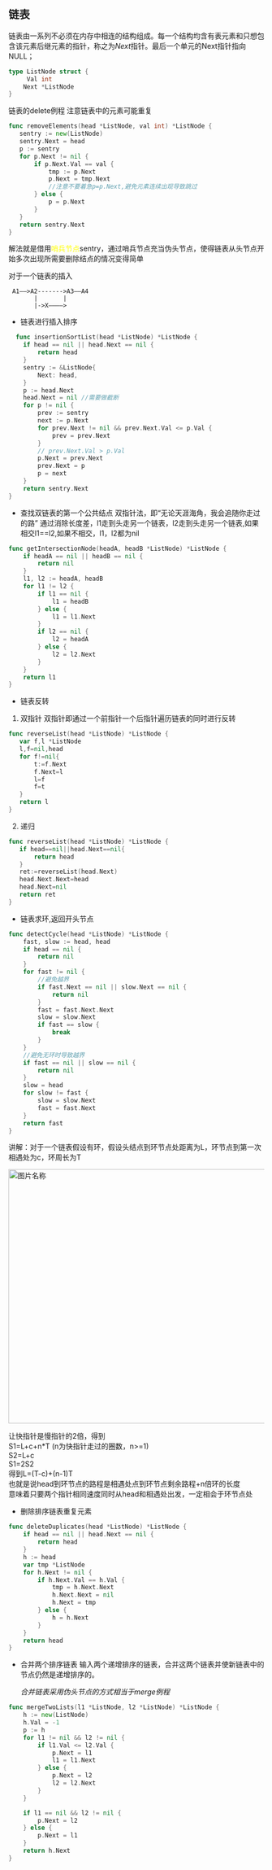 ## 链表
链表由一系列不必须在内存中相连的结构组成。每一个结构均含有表元素和只想包含该元素后继元素的指针，称之为*Next*指针。最后一个单元的Next指针指向NULL；
```go
type ListNode struct {
     Val int
    Next *ListNode
}
 ```
 链表的delete例程 注意链表中的元素可能重复
 ```go
 func removeElements(head *ListNode, val int) *ListNode {
	sentry := new(ListNode)
	sentry.Next = head
	p := sentry
	for p.Next != nil {
		if p.Next.Val == val {
			tmp := p.Next
            p.Next = tmp.Next
            //注意不要着急p=p.Next,避免元素连续出现导致跳过
		} else {
			p = p.Next
		}
	}
	return sentry.Next
}
```
解法就是借用<font color=yellow>哨兵节点</font>sentry，通过哨兵节点充当伪头节点，使得链表从头节点开始多次出现所需要删除结点的情况变得简单

对于一个链表的插入
```
 A1——>A2------->A3——A4
       |       |
       |->X————>
```
* 链表进行插入排序
```go 
  func insertionSortList(head *ListNode) *ListNode {
	if head == nil || head.Next == nil {
		return head
	}
	sentry := &ListNode{
		Next: head,
	}
	p := head.Next
	head.Next = nil //需要做截断
	for p != nil {
		prev := sentry
		next := p.Next
		for prev.Next != nil && prev.Next.Val <= p.Val {
			prev = prev.Next
		}
		// prev.Next.Val > p.Val
		p.Next = prev.Next
		prev.Next = p
		p = next
	}
	return sentry.Next
}
```
* 查找双链表的第一个公共结点
双指针法，即“无论天涯海角，我会追随你走过的路”
通过消除长度差，l1走到头走另一个链表，l2走到头走另一个链表,如果相交l1==l2,如果不相交，l1，l2都为nil
```go
func getIntersectionNode(headA, headB *ListNode) *ListNode {
	if headA == nil || headB == nil {
		return nil
	}
	l1, l2 := headA, headB
	for l1 != l2 {
		if l1 == nil {
			l1 = headB
		} else {
			l1 = l1.Next
		}
		if l2 == nil {
			l2 = headA
		} else {
			l2 = l2.Next
		}
	}
	return l1
}
```

* 链表反转
1. 双指针
   双指针即通过一个前指针一个后指针遍历链表的同时进行反转
```go
func reverseList(head *ListNode) *ListNode {
   var f,l *ListNode
   l,f=nil,head
   for f!=nil{
       t:=f.Next
       f.Next=l
       l=f
       f=t 
   }
   return l
}
```
2. 递归
```go
func reverseList(head *ListNode) *ListNode {
   if head==nil||head.Next==nil{
       return head
   }
   ret:=reverseList(head.Next)
   head.Next.Next=head
   head.Next=nil
   return ret
}
```

* 链表求环,返回开头节点
```go
func detectCycle(head *ListNode) *ListNode {
	fast, slow := head, head
	if head == nil {
		return nil
	}
	for fast != nil {
		//避免越界
		if fast.Next == nil || slow.Next == nil {
			return nil
		}
		fast = fast.Next.Next
		slow = slow.Next
		if fast == slow {
			break
		}
	}
	//避免无环时导致越界
	if fast == nil || slow == nil {
		return nil
	}
	slow = head
	for slow != fast {
		slow = slow.Next
		fast = fast.Next
	}
	return fast
}

```
讲解：对于一个链表假设有环，假设头结点到环节点处距离为L，环节点到第一次相遇处为c，环周长为T

<img src="../../views/链表求环.png" width = "700" height = "500" alt="图片名称" align=center />

让快指针是慢指针的2倍，得到  
S1=L+c+n*T (n为快指针走过的圈数，n>=1)  
S2=L+c  
S1=2S2  
得到L=(T-c)+(n-1)T  
也就是说head到环节点的路程是相遇处点到环节点剩余路程+n倍环的长度  
意味着只要两个指针相同速度同时从head和相遇处出发，一定相会于环节点处

* 删除排序链表重复元素
```go
func deleteDuplicates(head *ListNode) *ListNode {
	if head == nil || head.Next == nil {
		return head
	}
	h := head
	var tmp *ListNode
	for h.Next != nil {
		if h.Next.Val == h.Val {
			tmp = h.Next.Next
			h.Next.Next = nil
			h.Next = tmp
		} else {
			h = h.Next
		}
	}
	return head
}
```
* 合并两个排序链表
  输入两个递增排序的链表，合并这两个链表并使新链表中的节点仍然是递增排序的。

  *合并链表采用伪头节点的方式相当于merge例程*
```go
func mergeTwoLists(l1 *ListNode, l2 *ListNode) *ListNode {
	h := new(ListNode)
	h.Val = -1
	p := h
	for l1 != nil && l2 != nil {
		if l1.Val <= l2.Val {
			p.Next = l1
			l1 = l1.Next
		} else {
			p.Next = l2
			l2 = l2.Next
		}
	}

	if l1 == nil && l2 != nil {
		p.Next = l2
	} else {
		p.Next = l1
	}
	return h.Next
}

```



